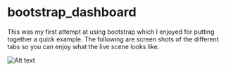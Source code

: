 # bootstrap_dashboard

This was my first attempt at using bootstrap which I enjoyed for putting together a quick example.
The following are screen shots of the different tabs so you can enjoy what the live scene looks like.


![Alt text](https://github.com/lcdonaldson/bootstrap_dashboard/master/dashList.png)
